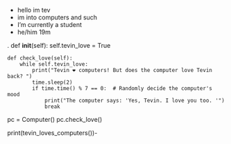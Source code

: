 - hello im tev
- im into computers and such
-  I’m currently a student
- he/him 19m



.
    def __init__(self):
        self.tevin_love = True

    def check_love(self):
        while self.tevin_love:
            print("Tevin ❤️ computers! But does the computer love Tevin back? ")
            time.sleep(2)
            if time.time() % 7 == 0:  # Randomly decide the computer's mood
                print("The computer says: 'Yes, Tevin. I love you too. '")
                break

pc = Computer()
pc.check_love()

print(tevin_loves_computers())- 


